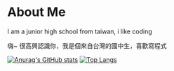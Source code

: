 # About Me
I am a junior high school from taiwan, i like coding

嗨~ 很高興認識你，我是個來自台灣的國中生，喜歡寫程式

[![Anurag's GitHub stats](https://github-readme-stats.vercel.app/api?username=wolflangtw)](https://github.com/anuraghazra/github-readme-stats)
[![Top Langs](https://github-readme-stats.vercel.app/api/top-langs/?username=wolflangtw&layout=compact)](https://github.com/wolflangtw/github-readme-stats)




<!---
WolfLangD/WolfLangD is a ✨ special ✨ repository because its `README.md` (this file) appears on your GitHub profile.
You can click the Preview link to take a look at your changes.
--->
